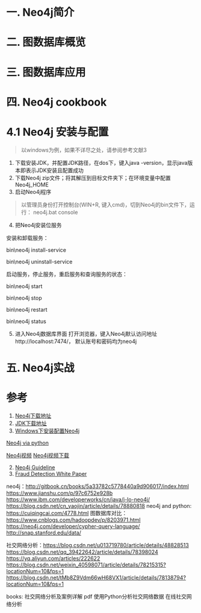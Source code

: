 # 一. Neo4j简介

# 二. 图数据库概览

# 三. 图数据库应用

# 四. Neo4j cookbook
# 4.1 Neo4j 安装与配置
> 以windows为例，如果不详尽之处，请参阅参考文献3
1. 下载安装JDK，并配置JDK路径，在dos下，键入java -version，显示java版本即表示JDK安装且配置成功
2. 下载Neo4j zip文件；将其解压到目标文件夹下；在环境变量中配置Neo4j_HOME
3. 启动Neo4j程序
> 以管理员身份打开控制台(WIN+R, 键入cmd)，切到Neo4j的bin文件下，运行： neo4j.bat console
4. 把Neo4j安装位服务


安装和卸载服务：

bin\neo4j install-service

bin\neo4j uninstall-service

启动服务，停止服务，重启服务和查询服务的状态：

bin\neo4j start

bin\neo4j stop

bin\neo4j restart

bin\neo4j status


5. 进入Neo4j数据库界面
打开浏览器，键入Neo4j默认访问地址 http://localhost:7474/， 默认账号和密码均为neo4j

# 五. Neo4j实战

# 参考
1. [Neo4j下载地址](https://neo4j.com/download/other-releases/#drivers)
2. [JDK下载地址](http://www.oracle.com/technetwork/java/javase/downloads/jdk10-downloads-4416644.html)
3. [Windows下安装配置Neo4j](https://blog.csdn.net/cn_yaojin/article/details/78880818)

[Neo4j via python](https://neo4j.com/developer/python/)

[Neo4j视频](http://www.evgetedu.com/video/5791)
[Neo4j视频下载](https://www.douban.com/group/topic/110467584/)


2. [Neo4j Guideline](https://neo4j.com/download-thanks/?edition=community&release=3.4.1&flavour=winzip&_ga=2.173455082.85520660.1529426124-1858856692.1529426124)
2. [Fraud Detection White Paper](https://neo4j.com/use-cases/fraud-detection/)


neo4j：http://gitbook.cn/books/5a33782c5778440a9d906017/index.html
	https://www.jianshu.com/p/97c6752e928b
	https://www.ibm.com/developerworks/cn/java/j-lo-neo4j/
	https://blog.csdn.net/cn_yaojin/article/details/78880818
	neo4j and python:
		https://cuiqingcai.com/4778.html
	图数据库对比：https://www.cnblogs.com/hadoopdev/p/8203971.html
	https://neo4j.com/developer/cypher-query-language/
	http://snap.stanford.edu/data/



社交网络分析：https://blog.csdn.net/u013719780/article/details/48828513
		https://blog.csdn.net/qq_39422642/article/details/78398024
		https://yq.aliyun.com/articles/222622
		https://blog.csdn.net/weixin_40598071/article/details/78215315?locationNum=10&fps=1
		https://blog.csdn.net/tMb8Z9Vdm66wH68VX1/article/details/78138794?locationNum=10&fps=1

books:
	社交网络分析及案例详解 pdf 
	使用Python分析社交网络数据
	在线社交网络分析
